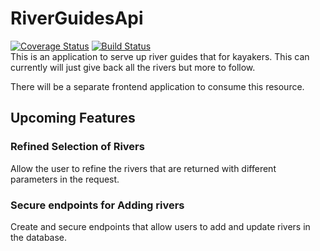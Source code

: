 # RiverGuidesApi
[![Coverage Status](https://coveralls.io/repos/github/CarefulNow/RiverGuidesApi/badge.svg?branch=master)](https://coveralls.io/github/CarefulNow/RiverGuidesApi)
[![Build Status](https://travis-ci.org/CarefulNow/RiverGuidesApi.svg?branch=master)](https://travis-ci.org/CarefulNow/RiverGuidesApi)
<br/>This is an application to serve up river guides that for kayakers. This can currently will just give back all the rivers but more to follow.

There will be a separate frontend application to consume this resource.

## Upcoming Features

### Refined Selection of Rivers
Allow the user to refine the rivers that are returned with different parameters in the request.

### Secure endpoints for Adding rivers
Create and secure endpoints that allow users to add and update rivers in the database.

